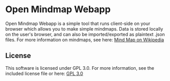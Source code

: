 # Open Mindmap Webapp

Open Mindmap Webapp is a simple tool that runs client-side on your browser which allows you to make simple mindmaps.  Data is stored locally on the user's browser, and can also be imported/exported as plaintext .json files.  For more information on mindmaps, see here: [Mind Map on Wikipedia](https://en.wikipedia.org/wiki/Mind_map)

## License

This software is licensed under GPL 3.0.  For more information, see the included license file or here: [GPL 3.0](https://www.gnu.org/licenses/gpl-3.0-standalone.html)
